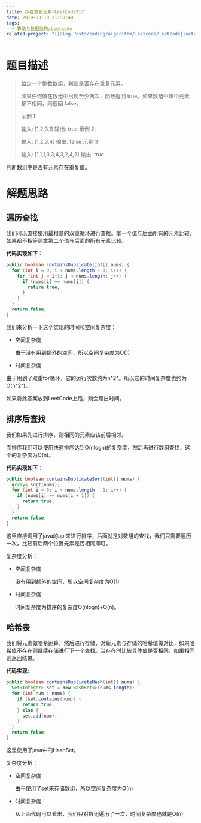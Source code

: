 ```yaml
---
title: 存在重复元素-LeetCode217
date: 2019-03-10 21:50:48
tags:
  - 算法与数据结构/Leetcode
related-project: "[[Blog-Posts/coding/algorithm/leetcode/leetcode|leetcode]]"
---
```


# 题目描述

> 给定一个整数数组，判断是否存在重复元素。
>
> 如果任何值在数组中出现至少两次，函数返回 true。如果数组中每个元素都不相同，则返回 false。
>
> 示例 1:
>
> 输入: \[1,2,3,1]
> 输出: true
> 示例 2:
>
> 输入: \[1,2,3,4]
> 输出: false
> 示例 3:
>
> 输入: \[1,1,1,3,3,4,3,2,4,2]
> 输出: true

判断数组中是否有元素存在重复值。

<!--more-->

# 解题思路

## 遍历查找

我们可以直接使用最粗暴的双重循环进行查找。拿一个值与后面所有的元素比较，如果都不相等则拿第二个值与后面的所有元素比较。

**代码实现如下：**

```java
public boolean containsDuplicate(int[] nums) {
  for (int i = 0; i < nums.length - 1; i++) {
    for (int j = i+1; j < nums.length; j++) {
      if (nums[i] == nums[j]) {
        return true;
      }
    }
  }
  return false;
}
```

我们来分析一下这个实现的时间和空间复杂度：

- 空间复杂度

	由于没有用到额外的空间，所以空间复杂度为O(1)

- 时间复杂度

由于用到了双重for循环，它的运行次数约为n^2^。所以它的时间复杂度也约为O(n^2^)。

如果将此答案放到LeetCode上跑，则会超出时间。

## 排序后查找

我们如果先进行排序，则相同的元素应该前后相邻。

而排序我们可以使用快速排序达到O(nlogn)的复杂度，然后再进行数组查找，这个的复杂度为O(n)。

**代码实现如下：**

```java
public boolean containsDuplicateSort(int[] nums) {
  Arrays.sort(nums);
  for (int i = 0; i < nums.length - 1; i++) {
    if (nums[i] == nums[i + 1]) {
      return true;
    }
  }
  return false;
}
```

这里直接调用了java的api来进行排序，后面就是对数组的查找，我们只需要遍历一次，比较前后两个位置元素是否相同即可。

复杂度分析：

- 空间复杂度

	没有用到额外的空间，所以空间复杂度为O(1)

- 时间复杂度

	时间复杂度为排序的复杂度O(nlogn)+O(n)。

## 哈希表

我们将元素做哈希运算，然后进行存储，对新元素与存储的哈希值做对比，如果哈希值不存在则继续存储进行下一个查找。当存在时比较具体值是否相同，如果相同则返回结果。

**代码实现:**

```java
public boolean containsDuplicateHash(int[] nums) {
  Set<Integer> set = new HashSet<>(nums.length);
  for (int num : nums) {
    if (set.contains(num)) {
      return true;
    } else {
      set.add(num);
    }
  }
  return false;
}
```

这里使用了java中的HashSet。

复杂度分析：

- 空间复杂度：

	由于使用了set来存储数组，所以空间复杂度为O(n)

- 时间复杂度：

	 从上面代码可以看出，我们只对数组遍历了一次，时间复杂度也就是O(n)
